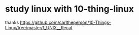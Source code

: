 # study linux with 10-thing-linux

thanks
https://github.com/carltheperson/10-Things-Linux/tree/master/1_UNIX__Recat
